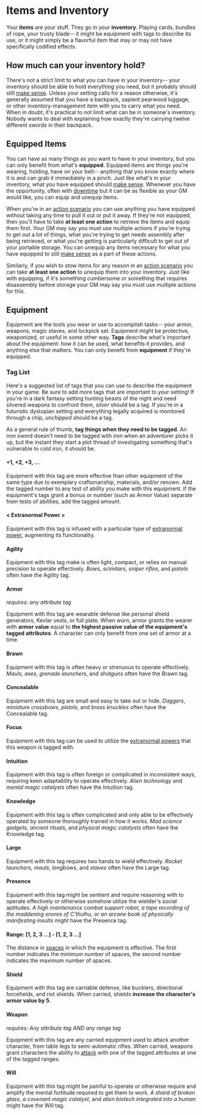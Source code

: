 # Items and Inventory

Your **items** are your stuff. They go in your **inventory**. Playing cards, bundles of rope, your trusty blade-- it might be equipment with tags to describe its use, or it might simply be a flavorful item that may or may not have specifically codified effects.

## How much can your inventory hold?

There's not a strict limit to what you can have in your inventory-- your inventory should be able to hold everything you need, but it probably should still [make sense](../getting_started/index.md#narrative-truth). Unless your setting calls for a reason otherwise, it's generally assumed that you have a backpack, sapient pearwood luggage, or other inventory-management item with you to carry what you need. When in doubt, it's practical to not limit what can be in someone's inventory. Nobody wants to deal with explaining how exactly they're carrying twelve different swords in their backpack.

## Equipped Items

You can have as many things as you want to have in your inventory, but you can only benefit from what's **equipped**. Equipped items are things you're wearing, holding, have on your belt-- anything that you know exactly where it is and can grab it immediately in a pinch. Just like what's in your inventory, what you have equipped should [make sense](../getting_started/index.md#narrative-truth). Whenever you have the opportunity, often with [downtime](../gameplay/downtime.md) but it can be as flexible as your GM would like, you can equip and unequip items.

When you're in an [action scenario](../gameplay/action.md) you can use anything you have equipped without taking any time to pull it out or put it away. If they're not equipped, then you'll have to take **at least one action** to retrieve the items and equip them first. Your GM may say you must use multiple actions if you're trying to get out a lot of things, what you're trying to get needs assembly after being retrieved, or what you're getting is particularly difficult to get out of your portable storage. You can unequip any items necessary for what you have equipped to still [make sense](../getting_started/index.md#narrative-truth) as a part of these actions.

Similarly, if you wish to stow items for any reason in an [action scenario](../gameplay/action.md) you can take **at least one action** to unequip them into your inventory. Just like with equipping, if it's something cumbersome or something that requires disassembly before storage your GM may say you must use multiple actions for this.

## Equipment

Equipment are the tools you wear or use to accomplish tasks-- your armor, weapons, magic staves, and lockpick set. Equipment might be protective, weaponized, or useful in some other way. **Tags** describe what's important about the equipment: how it can be used, what benefits it provides, and anything else that matters. You can only benefit from **equipment** if they're equipped.

### Tag List

Here's a suggested list of tags that you can use to describe the equipment in your game. Be sure to add more tags that are important to your setting! If you're in a dark fantasy setting hunting beasts of the night and need silvered weapons to confront them, _silver_ should be a tag. If you're in a futuristic dystopian setting and everything legally acquired is monitored through a chip, _unchipped_ should be a tag.

As a general rule of thumb, **tag things when they need to be tagged**. An iron sword doesn't need to be tagged with _iron_ when an adventurer picks it up, but the instant they start a plot thread of investigating something that's vulnerable to cold iron, it should be.

#### +1, +2, +3, ...

Equipment with this tag are more effective than other equipment of the same type due to exemplary craftsmanship, materials, and/or renown. Add the tagged number to any test of ability you make with this equipment. If the equipment's tags grant a bonus or number (such as Armor Value) separate from tests of abilities, add the tagged amount.

#### < Extranormal Power >

Equipment with this tag is infused with a particular type of [extranormal power](../setting_rules/powers.md), augmenting its functionality.

#### Agility

Equipment with this tag make is often light, compact, or relies on manual precision to operate effectively. _Bows_, _scimitars_, _sniper rifles_, and _pistols_ often have the Agility tag.

#### Armor

_requires: any attribute tag_

Equipment with this tag are wearable defense like personal shield generators, Kevlar vests, or full plate. When worn, armor grants the wearer with **armor value** equal to **the highest passive value of the equipment's tagged attributes**. A character can only benefit from one set of armor at a time.

#### Brawn

Equipment with this tag is often heavy or strenuous to operate effectively. _Mauls_, _axes_, _grenade launchers_, and _shotguns_ often have the Brawn tag.

#### Concealable

Equipment with this tag are small and easy to take out or hide. _Daggers_, _miniature crossbows_, _pistols_, and _brass knuckles_ often have the Concealable tag.

#### Focus

Equipment with this tag can be used to utilize the [extranormal powers](../setting_rules/powers.md) that this weapon is tagged with.

#### Intuition

Equipment with this tag is often foreign or complicated in inconsistent ways, requiring keen adaptability to operate effectively. _Alien technology_ and _mental magic catalysts_ often have the Intuition tag.

#### Knowledge

Equipment with this tag is often complicated and only able to be effectively operated by someone thoroughly trained in how it works. _Mad science gadgets_, _ancient rituals_, and _physical magic catalysts_ often have the Knowledge tag.

#### Large

Equipment with this tag requires two hands to wield effectively. _Rocket launchers_, _mauls_, _longbows_, and _staves_ often have the Large tag.

#### Presence

Equipment with this tag might be sentient and require reasoning with to operate effectively or otherwise somehow utilize the wielder's social aptitudes. _A high maintenance combat support robot_, _a tape recording of the maddening snores of C'thulhu_, or _an arcane book of physically manifesting insults_ might have the Presence tag.

#### Range: [1, 2, 3 ...] - [1, 2, 3 ...]

The distance in [spaces](../getting_started/index.md#movement) in which the equipment is effective. The first number indicates the minimum number of spaces, the second number indicates the maximum number of spaces.

#### Shield

Equipment with this tag are carriable defense, like bucklers, directional forcefields, and riot shields. When carried, shields **increase the character's armor value by 5**.

#### Weapon

_requires: Any attribute tag AND any range tag_

Equipment with this tag are any carried equipment used to attack another character, from table legs to semi-automatic rifles. When carried, weapons grant characters the ability to [attack](../gameplay/common_tests.md#attacking-with-a-weapon) with one of the tagged attributes at one of the tagged ranges.

#### Will

Equipment with this tag might be painful to operate or otherwise require and amplify the mental fortitude required to get them to work. _A shard of broken glass_, _a covenant magic catalyst_, and _alien biotech integrated into a human_ might have the Will tag.
